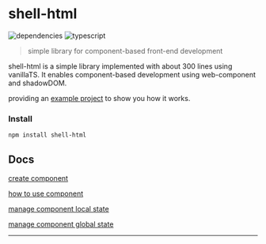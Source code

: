# shell-html

<!-- ![version](https://img.shields.io/npm/v/arc-pie-chart) -->

![dependencies](https://img.shields.io/badge/dependencies-none-success)
![typescript](https://img.shields.io/badge/typescript-4.3.5-blue?logo=typescript)

> simple library for component-based front-end development

shell-html is a simple library implemented with about 300 lines using vanillaTS. It enables component-based development using web-component and shadowDOM.

providing an [example project](https://github.com/qkrdmstlr3/shell-html/tree/main/example/todo) to show you how it works.

### Install

```
npm install shell-html
```

## Docs

<a href="#create">create component</a>

<a href="#use">how to use component</a>

<a href="#localstate">manage component local state</a>

<a href="#globalstate">manage component global state</a>

---
